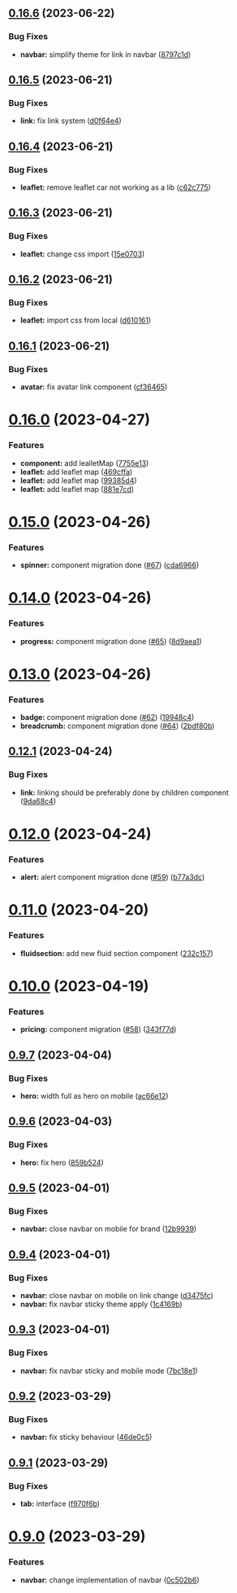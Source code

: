 ## [0.16.6](https://github.com/snowpact/snowpact-ui/compare/v0.16.5...v0.16.6) (2023-06-22)


### Bug Fixes

* **navbar:** simplify theme for link in navbar ([8797c1d](https://github.com/snowpact/snowpact-ui/commit/8797c1de03c4551f65d104aa37c6b5a266d74031))

## [0.16.5](https://github.com/snowpact/snowpact-ui/compare/v0.16.4...v0.16.5) (2023-06-21)


### Bug Fixes

* **link:** fix link system ([d0f64e4](https://github.com/snowpact/snowpact-ui/commit/d0f64e450694525800055bc30461bc4b77e0c4eb))

## [0.16.4](https://github.com/snowpact/snowpact-ui/compare/v0.16.3...v0.16.4) (2023-06-21)


### Bug Fixes

* **leaflet:** remove leaflet car not working as a lib ([c62c775](https://github.com/snowpact/snowpact-ui/commit/c62c775c7227f479a55e2d9cdb3ee6593f663e43))

## [0.16.3](https://github.com/snowpact/snowpact-ui/compare/v0.16.2...v0.16.3) (2023-06-21)


### Bug Fixes

* **leaflet:** change css import ([15e0703](https://github.com/snowpact/snowpact-ui/commit/15e07030017ef15aa50db416d265063ab67320a9))

## [0.16.2](https://github.com/snowpact/snowpact-ui/compare/v0.16.1...v0.16.2) (2023-06-21)


### Bug Fixes

* **leaflet:** import css from local ([d610161](https://github.com/snowpact/snowpact-ui/commit/d6101610ce529d3220c7d590b581c46d36be084a))

## [0.16.1](https://github.com/snowpact/snowpact-ui/compare/v0.16.0...v0.16.1) (2023-06-21)


### Bug Fixes

* **avatar:** fix avatar link component ([cf36465](https://github.com/snowpact/snowpact-ui/commit/cf36465c655c619e5ecea8b99d4c13aef872bc58))

# [0.16.0](https://github.com/snowpact/snowpact-ui/compare/v0.15.0...v0.16.0) (2023-04-27)


### Features

* **component:** add lealletMap ([7755e13](https://github.com/snowpact/snowpact-ui/commit/7755e1341ce9818a71dc6b70bd8d2db377abcb2a))
* **leaflet:** add leaflet map ([469cffa](https://github.com/snowpact/snowpact-ui/commit/469cffa5e154ad444cf76b56d9e39aa00b006b56))
* **leaflet:** add leaflet map ([99385d4](https://github.com/snowpact/snowpact-ui/commit/99385d43b1adac42ee3cf5cd0db4007d427005e7))
* **leaflet:** add leaflet map ([881e7cd](https://github.com/snowpact/snowpact-ui/commit/881e7cd6858c85d4c41b46be075c3d803bc71524))

# [0.15.0](https://github.com/snowpact/snowpact-ui/compare/v0.14.0...v0.15.0) (2023-04-26)


### Features

* **spinner:** component migration done ([#67](https://github.com/snowpact/snowpact-ui/issues/67)) ([cda6966](https://github.com/snowpact/snowpact-ui/commit/cda69662afa33e48c3a01c7d3c9888156cadb673))

# [0.14.0](https://github.com/snowpact/snowpact-ui/compare/v0.13.0...v0.14.0) (2023-04-26)


### Features

* **progress:** component migration done ([#65](https://github.com/snowpact/snowpact-ui/issues/65)) ([8d9aea1](https://github.com/snowpact/snowpact-ui/commit/8d9aea1e956116d2a90c888a955fdf5042b57cbc))

# [0.13.0](https://github.com/snowpact/snowpact-ui/compare/v0.12.1...v0.13.0) (2023-04-26)


### Features

* **badge:** component migration done ([#62](https://github.com/snowpact/snowpact-ui/issues/62)) ([19948c4](https://github.com/snowpact/snowpact-ui/commit/19948c44b194cf91291f0f1494266087c6c264a1))
* **breadcrumb:** component migration done ([#64](https://github.com/snowpact/snowpact-ui/issues/64)) ([2bdf80b](https://github.com/snowpact/snowpact-ui/commit/2bdf80b8ed38f3b9071d4d4ab64590f0918c5de9))

## [0.12.1](https://github.com/snowpact/snowpact-ui/compare/v0.12.0...v0.12.1) (2023-04-24)


### Bug Fixes

* **link:** linking should be preferably done by children component ([9da68c4](https://github.com/snowpact/snowpact-ui/commit/9da68c4e42b2d3fdd586b193caadd7a0c1788674))

# [0.12.0](https://github.com/snowpact/snowpact-ui/compare/v0.11.0...v0.12.0) (2023-04-24)


### Features

* **alert:** alert component migration done ([#59](https://github.com/snowpact/snowpact-ui/issues/59)) ([b77a3dc](https://github.com/snowpact/snowpact-ui/commit/b77a3dce7347ea14fb1c48068b0a21ea2d3cc3fc))

# [0.11.0](https://github.com/snowpact/snowpact-ui/compare/v0.10.0...v0.11.0) (2023-04-20)


### Features

* **fluidsection:** add new fluid section component ([232c157](https://github.com/snowpact/snowpact-ui/commit/232c1579bc526210b4ea3dc200da289656e57545))

# [0.10.0](https://github.com/snowpact/snowpact-ui/compare/v0.9.7...v0.10.0) (2023-04-19)


### Features

* **pricing:** component migration ([#58](https://github.com/snowpact/snowpact-ui/issues/58)) ([343f77d](https://github.com/snowpact/snowpact-ui/commit/343f77d7be3e5a56f0365f7b188ae8972a3ac0cc))

## [0.9.7](https://github.com/snowpact/snowpact-ui/compare/v0.9.6...v0.9.7) (2023-04-04)


### Bug Fixes

* **hero:** width full as hero on mobile ([ac66e12](https://github.com/snowpact/snowpact-ui/commit/ac66e12d317bd12ccd35460bc49592eb38525f64))

## [0.9.6](https://github.com/snowpact/snowpact-ui/compare/v0.9.5...v0.9.6) (2023-04-03)


### Bug Fixes

* **hero:** fix hero ([859b524](https://github.com/snowpact/snowpact-ui/commit/859b524e2a4f980f78ece39593c010e1fffe41e5))

## [0.9.5](https://github.com/snowpact/snowpact-ui/compare/v0.9.4...v0.9.5) (2023-04-01)


### Bug Fixes

* **navbar:** close navbar on mobile for brand ([12b9939](https://github.com/snowpact/snowpact-ui/commit/12b9939443b7df3e64af3e5e658b97d1e283cea2))

## [0.9.4](https://github.com/snowpact/snowpact-ui/compare/v0.9.3...v0.9.4) (2023-04-01)


### Bug Fixes

* **navbar:** close navbar on mobile on link change ([d3475fc](https://github.com/snowpact/snowpact-ui/commit/d3475fc61c239154d44467b9b43dbe507fc0e4fe))
* **navbar:** fix navbar sticky theme apply ([1c4169b](https://github.com/snowpact/snowpact-ui/commit/1c4169bb084f936c5e4ba7f890da8566f64c716d))

## [0.9.3](https://github.com/snowpact/snowpact-ui/compare/v0.9.2...v0.9.3) (2023-04-01)


### Bug Fixes

* **navbar:** fix navbar sticky and mobile mode ([7bc18e1](https://github.com/snowpact/snowpact-ui/commit/7bc18e137273bf5f9223ca6ab255ca5a5ae638ce))

## [0.9.2](https://github.com/snowpact/snowpact-ui/compare/v0.9.1...v0.9.2) (2023-03-29)


### Bug Fixes

* **navbar:** fix sticky behaviour ([46de0c5](https://github.com/snowpact/snowpact-ui/commit/46de0c5a61deb0f6593f74220fa1600b18a99942))

## [0.9.1](https://github.com/snowpact/snowpact-ui/compare/v0.9.0...v0.9.1) (2023-03-29)


### Bug Fixes

* **tab:** interface ([f970f6b](https://github.com/snowpact/snowpact-ui/commit/f970f6b0ac50951df0e15edf819cbaf12b5e5c04))

# [0.9.0](https://github.com/snowpact/snowpact-ui/compare/v0.8.1...v0.9.0) (2023-03-29)


### Features

* **navbar:** change implementation of navbar ([0c502b6](https://github.com/snowpact/snowpact-ui/commit/0c502b6fc56e0b41d40844bb9a98f978dcc2417d))
